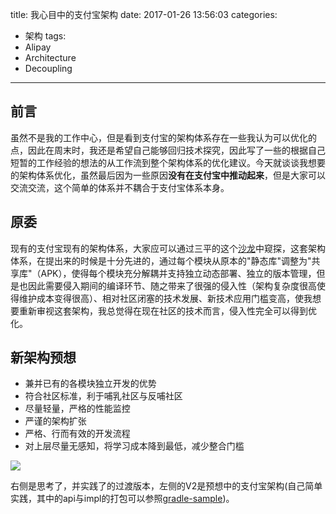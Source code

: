 title: 我心目中的支付宝架构
date: 2017-01-26 13:56:03
categories:
- 架构
tags:
- Alipay
- Architecture
- Decoupling

---

## 前言

虽然不是我的工作中心，但是看到支付宝的架构体系存在一些我认为可以优化的点，因此在周末时，我还是希望自己能够回归技术探究，因此写了一些的根据自己短暂的工作经验的想法的从工作流到整个架构体系的优化建议。今天就谈谈我想要的架构体系优化，虽然最后因为一些原因**没有在支付宝中推动起来**，但是大家可以交流交流，这个简单的体系并不耦合于支付宝体系本身。

<!--more-->

## 原委

现有的支付宝现有的架构体系，大家应可以通过三平的这个[沙龙](http://club.alibabatech.org/technical_preacher_detail.htm?guestId=155)中窥探，这套架构体系，在提出来的时候是十分先进的，通过每个模块从原本的"静态库"调整为"共享库"（APK），使得每个模块充分解耦并支持独立动态部署、独立的版本管理，但是也因此需要侵入期间的编译环节、随之带来了很强的侵入性（架构复杂度很高使得维护成本变得很高）、相对社区闭塞的技术发展、新技术应用门槛变高，使我想要重新审视这套架构，我总觉得在现在社区的技术而言，侵入性完全可以得到优化。

## 新架构预想

- 兼并已有的各模块独立开发的优势
- 符合社区标准，利于哺乳社区与反哺社区
- 尽量轻量，严格的性能监控
- 严谨的架构扩张
- 严格、行而有效的开发流程
- 对上层尽量无感知，将学习成本降到最低，减少整合门槛

![](/img/alipay-architecture-thought.png)

右侧是思考了，并实践了的过渡版本，左侧的V2是预想中的支付宝架构(自己简单实践，其中的api与impl的打包可以参照[gradle-sample](https://github.com/Jacksgong/gralde-sample))。
